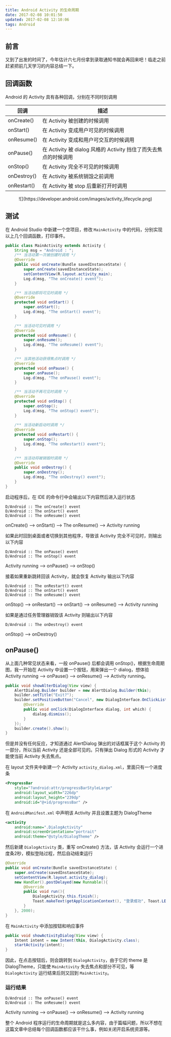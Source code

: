 ```yaml
---
title: Android Activity 的生命周期 
date: 2017-02-08 10:01:50
updated: 2017-02-08 12:10:06
tags: Android
---
```


## 前言

又到了出发的时间了，今年估计六七月份拿到录取通知书就会再回来吧！临走之前赶紧把前几天学习的内容总结一下。

<!-- more -->

## 回调函数

Android 的 Activity 具有各种回调，分别在不同时刻调用

| 回调 | 描述 |
| ----- | -------- |
| onCreate() | 在 Activity 被创建的时候调用 |
| onStart() | 在 Activity 变成用户可见的时候调用 |
| onResume() | 在 Activity 变成和用户可交互的时候调用 |
| onPause() | 在 Activity 被 dialog 风格的 Activity 挡住了而失去焦点的时候调用 |
| onStop() | 在 Activity 完全不可见的时候调用 |
| onDestroy() | 在 Activity 被系统销毁之前调用 |
| onRestart() | 在 Activity 被 stop 后重新打开时调用 |


<center>![](https://developer.android.com/images/activity_lifecycle.png)</center>

## 测试

在 Android Studio 中新建一个空项目，修改 `MainActivity` 中的代码，分别实现以上几个回调函数，打印事件。

``` java
public class MainActivity extends Activity {
    String msg = "Android : ";
    /** 当活动第一次被创建时调用 */
    @Override
    public void onCreate(Bundle savedInstanceState) {
        super.onCreate(savedInstanceState);
        setContentView(R.layout.activity_main);
        Log.d(msg, "The onCreate() event");
    }

    /** 当活动即将可见时调用 */
    @Override
    protected void onStart() {
        super.onStart();
        Log.d(msg, "The onStart() event");
    }

    /** 当活动可见时调用 */
    @Override
    protected void onResume() {
        super.onResume();
        Log.d(msg, "The onResume() event");
    }

    /** 当其他活动获得焦点时调用 */
    @Override
    protected void onPause() {
        super.onPause();
        Log.d(msg, "The onPause() event");
    }

    /** 当活动不再可见时调用 */
    @Override
    protected void onStop() {
        super.onStop();
        Log.d(msg, "The onStop() event");
    }
    
    /** 当活动新启动时调用 */
    @Override
    protected void onRestart() {
        super.onStop();
        Log.d(msg, "The onRestart() event");
    }

    /** 当活动将被销毁时调用 */
    @Override
    public void onDestroy() {
        super.onDestroy();
        Log.d(msg, "The onDestroy() event");
    }
}
```

启动程序后，在 IDE 的命令行中会输出以下内容然后进入运行状态

```
D/Android :: The onCreate() event
D/Android :: The onStart() event
D/Android :: The onResume() event
```
onCreate() --> onStart() --> The onResume() --> Activity running

如果此时回到桌面或者切换到其他程序，导致该 Activity 完全不可见时，则输出以下内容

```
D/Android :: The onPause() event
D/Android :: The onStop() event
```
Activity running --> onPause() --> onStop()


接着如果重新跳转回该 Activity，就会恢复 Activity 输出以下内容

```
D/Android :: The onRestart() event
D/Android :: The onStart() event
D/Android :: The onResume() event
```
onStop() --> onRestart() --> onStart() --> onResume() --> Activity running

如果是通过任务管理器销毁该 Activity 则输出以下内容

```
D/Android :: The onDestroy() event
```
onStop() --> onDestroy()

## onPause()

从上面几种常见状态来看，一般 onPause() 后都会调用 onStop()，根据生命周期图，我一开始在 Activity 中设置一个按钮，用来弹出一个 dialog，想体验 Activity running --> onPause() --> onResume() --> Activity running。

``` java
public void showAlterDialog(View view) {
    AlertDialog.Builder builder = new AlertDialog.Builder(this);
    builder.setTitle("Exit?");
    builder.setPositiveButton("Cancel", new DialogInterface.OnClickListener() {
        @Override
        public void onClick(DialogInterface dialog, int which) {
            dialog.dismiss();
        }
    });
    builder.create().show();
}
```

但是并没有任何反应，才知道通过 AlertDialog 弹出的对话框属于这个 Activity 的一部分，所以当前 Activity 还是全部可见的。只有弹出 Dialog 形式的 Activity 才能使当前 Activity 失去焦点。

在 layout 文件夹中新建一个 Activity `activity_dialog.xml`，里面只有一个进度条

``` xml
<ProgressBar
    style="?android:attr/progressBarStyleLarge"
    android:layout_width="226dp"
    android:layout_height="239dp"
    android:id="@+id/progressBar" />
```

在 `AndroidManifest.xml` 中声明该 Activity 并且设置主题为 DialogTheme

``` xml
<activity
    android:name=".DialogActivity"
    android:screenOrientation="portrait"
    android:theme="@style/DialogTheme" />
```

然后新建 `DialogActivity` 类，重写 onCreate() 方法，该 Activity 会运行一个进度条2秒，模拟登陆过程，然后自动结束运行

``` java
@Override
public void onCreate(Bundle savedInstanceState) {
    super.onCreate(savedInstanceState);
    setContentView(R.layout.activity_dialog);
    new Handler().postDelayed(new Runnable(){
        @Override
        public void run(){
            DialogActivity.this.finish();
            Toast.makeText(getApplicationContext(), "登录成功", Toast.LENGTH_SHORT).show();
        }
    }, 2000);
}
```

在 `MainActivity` 中添加按钮和响应事件

``` java
public void showActivityDialog(View view) {
    Intent intent = new Intent(this, DialogActivity.class);
    startActivity(intent);
}
```

因此，在点击按钮后，则会跳转到 `DialogActivity`，由于它的 theme 是 DialogTheme，只能使 `MainActivity` 失去焦点和部分不可见，等 `DialogActivity` 运行结束后则又回到 `MainActivity`。

### 运行结果

```
D/Android :: The onPause() event
D/Android :: The onResume() event
```
Activity running --> onPause() --> onResume() --> Activity running

整个 Android 程序运行的生命周期就是这么多内容，由于篇幅问题，所以不想在这篇文章中总结每个回调函数都应该干什么事，例如关闭开启系统资源等。